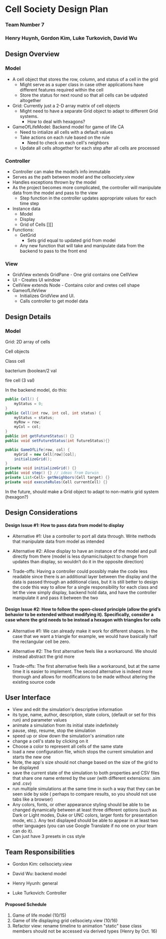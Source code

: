 # Cell Society Design Plan

### Team Number 7

### Henry Huynh, Gordon Kim, Luke Turkovich, David Wu

## Design Overview

### Model

* A cell object that stores the row, column, and status of a cell in the grid
    * Might serve as a super class in case other applications have different features required
      within the cell
    * Store the status for next round so that all cells can be udpated altogether
* Grid: Currently just a 2-D array matrix of cell objects
    * Might need to have a separate Grid object to adapt to different Grid systems.
        * How to deal with hexagons?
* GameOfLifeModel: Backend model for game of life CA
    * Need to intialize all cells with a default values
    * Take actions on each rule based on the rule
        * Need to check on each cell's neighbors
    * Update all cells altogether for each step after all cells are processed

### Controller

* Controller can make the model’s info immutable
* Serves as the path between model and the cellsociety.view
* Handles exceptions thrown by the model
* As the project becomes more complicated, the controller will manipulate data from the model and
  pass to the view
    * Step function in the controller updates appropriate values for each time step
* Instance data
    * Model
    * Display
    * Grid of Cells [][]
* Functions:
    * GetGrid
        * Sets grid equal to updated grid from model
    * Any new function that will take and manipulate data from the backend to pass to the front end

### View

* GridView extends GridPane - One grid contains one CellView
* UI - Creates UI window
* CellView extends Node - Contains color and cretes cell shape
* GameofLifeView
    * Initializes GridView and UI.
    * Calls controller to get model data

## Design Details

### Model

Grid: 2D array of cells

Cell objects

Class cell

bacterium (boolean/2 val

fire cell (3 val)

In the backend model, do this:

```java
public Cell() {
    myStatus = 0;
}
public Cell(int row, int col, int status) {
    myStatus = status;
    myRow = row;
    myCol = col;
}
public int getFutureStatus() {}
public void setFutureStatus(int futureStatus){}
```

```java
public GameOfLife(row, col) {  
    myGrid = new Cell[row][col];
    initializeGrid();
}
private void initializeGrid() {}
public void step() {} // ideas from Darwin
private List<Cell> getNeighbors(Cell target) {}
private void executeRules(Cell currentCell) {}
```

In the future, should make a Grid object to adapt to non-matrix grid system (hexagon?)

## Design Considerations

#### Design Issue #1: How to pass data from model to display

* Alternative #1: Use a controller to port all data through. Write methods that manipulate data from
  model as intended

* Alternative #2: Allow display to have an instance of the model and pull directly from there (model
  is less dynamic/subject to change from updates than display, so wouldn’t do it in the opposite
  direction)

* Trade-offs: Having a controller could possibly make the code less readable since there is an
  additional layer between the display and the data is passed through an additional class, but it is
  still better to design the code this way to allow for a single responsibility for each class and
  let the view simply display, backend hold data, and have the controller manipulate it and pass it
  between the two

#### Design Issue #2: How to follow the open-closed principle (allow the grid’s behavior to be extended without modifying it). Specifically, consider a case where the grid needs to be instead a hexagon with triangles for cells

* Alternative #1: We can already make it work for different shapes. In the case that we want a
  triangle for example, we would have basically half the rectangular cell be zero.


* Alternative #2: The first alternative feels like a workaround. We should instead abstract the grid
  more


* Trade-offs: The first alternative feels like a workaround, but at the same time it is easier to
  implement. The second alternative is indeed more thorough and allows for modifications to be made
  without altering the existing source code

## User Interface

* View and edit the simulation's descriptive information
* its type, name, author, description, state colors, (default or set for this run) and parameter
  values
* animate a simulation from its initial state indefinitely
* pause, step, resume, stop the simulation
* speed up or slow down the simulation's animation rate
* change a cell's state by clicking on it
* Choose a color to represent all cells of the same state
* load a new configuration file, which stops the current simulation and starts the new one
* Note, the app's size should not change based on the size of the grid to be displayed
* save the current state of the simulation to both properties and CSV files that share one name
  entered by the user (with different extensions: .sim and .csv)
* run multiple simulations at the same time in such a way that they can be seen side by side (
  perhaps to compare results, so you should not use tabs like a browser)
* Any colors, fonts, or other appearance styling should be able to be changed dynamically between at
  least three different options (such as Dark or Light modes, Duke or UNC colors, larger fonts for
  presentation mode, etc.). Any text displayed should be able to appear in at least two other
  languages (you can use Google Translate if no one on your team can do it).
* Can just have 3 presets in css style

## Team Responsibilities

* Gordon Kim: cellsociety.view

* David Wu: backend model

* Henry Hyunh: general

* Luke Turkovich: Controller

#### Proposed Schedule

1. Game of life model (10/15)
2. Game of life displaying grid cellsociety.view (10/16)
3. Refactor view: rename timeline to animation "static" base class members should not be accessed
   via derived types (Henry by Oct. 16)

